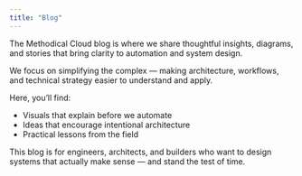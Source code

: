 ```yaml
---
title: "Blog"
---
```


The Methodical Cloud blog is where we share thoughtful insights, diagrams, and stories that bring clarity to automation and system design.

We focus on simplifying the complex — making architecture, workflows, and technical strategy easier to understand and apply.

Here, you’ll find:

- Visuals that explain before we automate
- Ideas that encourage intentional architecture
- Practical lessons from the field

This blog is for engineers, architects, and builders who want to design systems that actually make sense — and stand the test of time.
